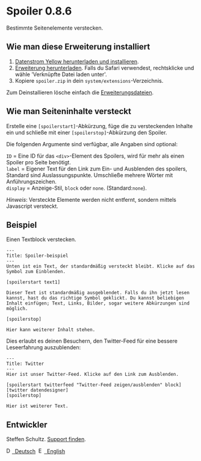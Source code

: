 Spoiler 0.8.6
=============
Bestimmte Seitenelemente verstecken.

## Wie man diese Erweiterung installiert

1. [Datenstrom Yellow herunterladen und installieren](https://github.com/datenstrom/yellow/).
2. [Erweiterung herunterladen](https://github.com/schulle4u/yellow-extensions-schulle4u/raw/master/zip/spoiler.zip). Falls du Safari verwendest, rechtsklicke und wähle 'Verknüpfte Datei laden unter'.
3. Kopiere `spoiler.zip` in dein `system/extensions`-Verzeichnis.

Zum Deinstallieren lösche einfach die [Erweiterungsdateien](extension.ini).

## Wie man Seiteninhalte versteckt

Erstelle eine `[spoilerstart]`-Abkürzung, füge die zu versteckenden Inhalte ein und schließe mit einer `[spoilerstop]`-Abkürzung den Spoiler.
 
Die folgenden Argumente sind verfügbar, alle Angaben sind optional:

`ID` = Eine ID für das `<div>`-Element des Spoilers, wird für mehr als einen Spoiler pro Seite benötigt.  
`label` = Eigener Text für den Link zum Ein- und Ausblenden des spoilers, Standard sind Auslassungspunkte. Umschließe mehrere Wörter mit Anführungszeichen.  
`display` = Anzeige-Stil, `block` oder `none`. (Standard:`none`). 

*Hinweis*: Versteckte Elemente werden nicht entfernt, sondern mittels Javascript versteckt. 

## Beispiel

Einen Textblock verstecken. 

```
---
Title: Spoiler-beispiel
---
Unten ist ein Text, der standardmäßig versteckt bleibt. Klicke auf das Symbol zum Einblenden. 

[spoilerstart text1]  

Dieser Text ist standardmäßig ausgeblendet. Falls du ihn jetzt lesen kannst, hast du das richtige Symbol geklickt. Du kannst beliebigen Inhalt einfügen; Text, Links, Bilder, sogar weitere Abkürzungen sind möglich. 

[spoilerstop]

Hier kann weiterer Inhalt stehen. 
```

Dies erlaubt es deinen Besuchern, den Twitter-Feed für eine bessere Leseerfahrung auszublenden: 

```
---
Title: Twitter
---
Hier ist unser Twitter-Feed. Klicke auf den Link zum Ausblenden. 

[spoilerstart twitterfeed "Twitter-Feed zeigen/ausblenden" block]  
[twitter datendesigner]  
[spoilerstop]

Hier ist weiterer Text. 
```

## Entwickler

Steffen Schultz. [Support finden](https://github.com/schulle4u/yellow-extensions-schulle4u/issues).

<p>
<a href="README-de.md"><img src="https://raw.githubusercontent.com/datenstrom/yellow-extensions/master/source/help/language-de.png" width="15" height="15" alt="Deutsch">&nbsp; Deutsch</a>&nbsp;
<a href="README.md"><img src="https://raw.githubusercontent.com/datenstrom/yellow-extensions/master/source/help/language-en.png" width="15" height="15" alt="English">&nbsp; English</a>&nbsp;
</p>
